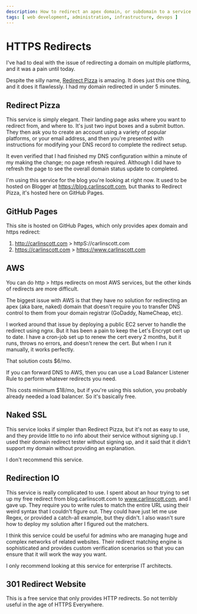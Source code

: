 ```yaml
---
description: How to redirect an apex domain, or subdomain to a service that doesn't provide redirects.
tags: [ web development, administration, infrastructure, devops ]
---
```

# HTTPS Redirects

I've had to deal with the issue of redirecting a domain on multiple platforms, and it was a pain until today.

Despite the silly name, [Redirect Pizza](https://redirect.pizza) is amazing. It does just this one thing, and it does it flawlessly. I had my domain redirected in under 5 minutes.

## Redirect Pizza

This service is simply elegant. Their landing page asks where you want to redirect from, and where to. It's just two input boxes and a submit button. They then ask you to create an account using a variety of popular platforms, or your email address, and then you're presented with instructions for modifying your DNS record to complete the redirect setup.

It even verified that I had finished my DNS configuration within a minute of my making the change; no page refresh required. Although I did have to refresh the page to see the overall domain status update to completed.

I'm using this service for the blog you're looking at right now. It used to be hosted on Blogger at https://blog.carlinscott.com, but thanks to Redirect Pizza, it's hosted here on GitHub Pages.

## GitHub Pages

This site is hosted on GitHub Pages, which only provides apex domain and https redirect: 

1. http://carlinscott.com > httpS://carlinscott.com
2. https://carlinscott.com > https://www.carlinscott.com

## AWS

You can do http > https redirects on most AWS services, but the other kinds of redirects are more difficult.

The biggest issue with AWS is that they have no solution for redirecting an apex (aka bare, naked) domain that doesn't require you to transfer DNS control to them from your domain registrar (GoDaddy, NameCheap, etc). 

I worked around that issue by deploying a public EC2 server to handle the redirect using ngnx. But it has been a pain to keep the Let's Encrypt cert up to date. I have a cron-job set up to renew the cert every 2 months, but it runs, throws no errors, and doesn't renew the cert. But when I run it manually, it works perfectly.

That solution costs $6/mo.

If you can forward DNS to AWS, then you can use a Load Balancer Listener Rule to perform whatever redirects you need.

This costs minimum $18/mo, but if you're using this solution, you probably already needed a load balancer. So it's basically free.

## Naked SSL

This service looks if simpler than Redirect Pizza, but it's not as easy to use, and they provide little to no info about their service without signing up. I used their domain redirect tester without signing up, and it said that it didn't support my domain without providing an explanation.

I don't recommend this service.

## Redirection IO

This service is really complicated to use. I spent about an hour trying to set up my free redirect from blog.carlinscott.com to www.carlinscott.com, and I gave up. They require you to write rules to match the entire URL using their weird syntax that I couldn't figure out. They could have just let me use Regex, or provided a catch-all example, but they didn't. I also wasn't sure how to deploy my solution after I figured out the matchers.

I think this service could be useful for admins who are managing huge and complex networks of related websites. Their redirect matching engine is sophisticated and provides custom verification scenarios so that you can ensure that it will work the way you want.

I only recommend looking at this service for enterprise IT architects.

## 301 Redirect Website

This is a free service that only provides HTTP redirects. So not terribly useful in the age of HTTPS Everywhere.
